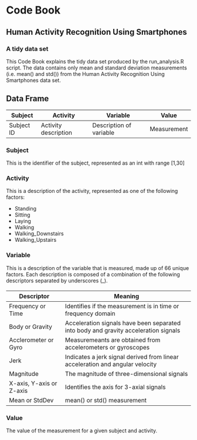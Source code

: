 # Code Book
## Human Activity Recognition Using Smartphones 
### A tidy data set
This Code Book explains the tidy data set produced by the run_analysis.R script.
The data contains only mean and standard deviation measurements (i.e. mean() and std()) from the Human Activity Recognition Using Smartphones data set.
##  Data Frame
| Subject       | Activity	 | Variable  | Value  |
| ------------- | -------------- | ----- | ------ |
| Subject ID    | Activity description  | Description of variable |  Measurement |
### Subject
This is the identifier of the subject, represented as an int with range [1,30]
### Activity
This is a description of the activity, represented as one of the following factors:
* Standing
* Sitting
* Laying
* Walking
* Walking_Downstairs
* Walking_Upstairs
### Variable
This is a description of the variable that is measured, made up of 66 unique factors. Each description is composed of a combination of the following descriptors separated by underscores (_).
####
| Descriptor               | Meaning                                                                             |
| ------------------------ | ----------------------------------------------------------------------------------- |
| Frequency or Time        | Identifies if the measurement is in time or frequency domain                        |
| Body or Gravity          | Acceleration signals have been separated into body and gravity acceleration signals |
| Acclerometer or Gyro     | Measuremeants are obtained from accelerometers or gyroscopes                        |
| Jerk                     | Indicates a jerk signal derived from linear acceleration and angular velocity       |
| Magnitude                | The magnitude of three-dimensional signals                                          |
| X-axis, Y-axis or Z-axis | Identifies the axis for 3-axial signals                                             |
| Mean or StdDev           | mean() or std() measurement                                                         |
### Value
The value of the measurement for a given subject and activity.


